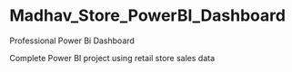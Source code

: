 # Madhav_Store_PowerBI_Dashboard
Professional Power Bi Dashboard

Complete Power BI project using retail store sales data 

 
